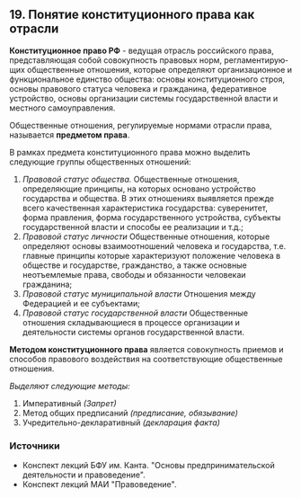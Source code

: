 ## 19. Понятие конституционного права как отрасли

**Конституционное право РФ** - ведущая отрасль российского права, представляющая собой совокупность правовых норм, регламентирую­щих общественные отношения, которые определяют организационное и функциональное единство общества: основы конституционного строя, основы правового статуса человека и гражданина, федеративное устройство, основы организации системы государственной власти и ме­стного самоуправления.

Общественные отношения, регулируемые нормами отрасли права, называется **предметом права**.

В рамках предмета конституционного права можно выделить следующие группы общественных отношений:

1. *Правовой статус общества.* Общественные отношения, определяющие принципы, на которых основано устройство государства и общества. В этих отношениях выявляется прежде всего качественная характеристика государства: суверенитет, форма правления, форма государственного устройства, субъекты государственной власти и способы ее реализации и т.д.;
2. *Правовой статус личности* Общественные отношения, которые определяют основы взаимоотношений человека и государства, т.е. главные принципы которые характеризуют положение человека в обществе и государстве, гражданство, а также основные неотъемлемые права, свободы и обязанности человекаи гражданина;
3. *Правовой статус муниципальной власти* Отношения между Федерацией и ее субъектами; 
4.  *Правовой статус государственной власти* Общественные отношения складывающиеся в процессе организации и деятельности системы органов государственной власти.

**Методом конституционного права** является совокупность приемов и способов правового воздействия на соответствующие общественные отношения.

*Выделяют следующие методы:*

1. Императивный *(Запрет)*
2. Метод общих предписаний *(предписание, обязывание)*
3. Учредительно-декларативный *(декларация факта)*

### Источники

- Конспект лекций БФУ им. Канта. "Основы предпринимательской деятельности и правоведение".
- Конспект лекций МАИ "Правоведение".